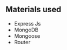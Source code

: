 ## Materials used
<ul>
  <li>Express Js</li>
  <li>MongoDB</li>
  <li>Mongoose</li>
  <li>Router</li>
</ul>
